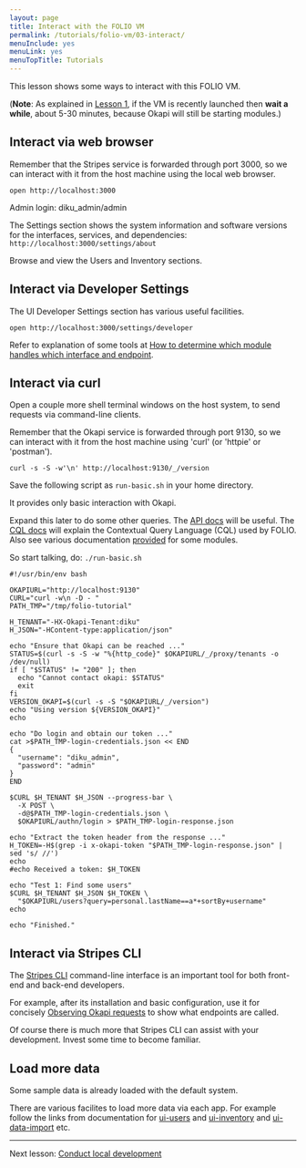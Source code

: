 ```yaml
---
layout: page
title: Interact with the FOLIO VM
permalink: /tutorials/folio-vm/03-interact/
menuInclude: yes
menuLink: yes
menuTopTitle: Tutorials
---
```


This lesson shows some ways to interact with this FOLIO VM.

(**Note**: As explained in [Lesson 1](/tutorials/folio-vm/01-create-workspace/), if the VM is recently launched then **wait a while**, about 5-30 minutes, because Okapi will still be starting modules.)

## Interact via web browser

Remember that the Stripes service is forwarded through port 3000, so we can interact with it from the host machine using the local web browser.

`open http://localhost:3000`

Admin login: diku_admin/admin

The Settings section shows the system information and software versions for the interfaces, services, and dependencies:\
`http://localhost:3000/settings/about`

Browse and view the Users and Inventory sections.

## Interact via Developer Settings

The UI Developer Settings section has various useful facilities.

`open http://localhost:3000/settings/developer`

Refer to explanation of some tools at [How to determine which module handles which interface and endpoint](/faqs/how-to-which-module-which-interface-endpoint/#ui-developer-settings).

## Interact via curl

Open a couple more shell terminal windows on the host system, to send requests via command-line clients.

Remember that the Okapi service is forwarded through port 9130, so we can interact with it from the host machine using 'curl' (or 'httpie' or 'postman').

```
curl -s -S -w'\n' http://localhost:9130/_/version
```

Save the following script as `run-basic.sh` in your home directory.

It provides only basic interaction with Okapi.

Expand this later to do some other queries.
The [API docs](/reference/api/) will be useful.
The [CQL docs](/reference/glossary/#cql) will explain the Contextual Query Language (CQL) used by FOLIO.
Also see various documentation [provided](/source-code/map/) for some modules.

So start talking, do: `./run-basic.sh`

```shell
#!/usr/bin/env bash

OKAPIURL="http://localhost:9130"
CURL="curl -w\n -D - "
PATH_TMP="/tmp/folio-tutorial"

H_TENANT="-HX-Okapi-Tenant:diku"
H_JSON="-HContent-type:application/json"

echo "Ensure that Okapi can be reached ..."
STATUS=$(curl -s -S -w "%{http_code}" $OKAPIURL/_/proxy/tenants -o /dev/null)
if [ "$STATUS" != "200" ]; then
  echo "Cannot contact okapi: $STATUS"
  exit
fi
VERSION_OKAPI=$(curl -s -S "$OKAPIURL/_/version")
echo "Using version ${VERSION_OKAPI}"
echo

echo "Do login and obtain our token ..."
cat >$PATH_TMP-login-credentials.json << END
{
  "username": "diku_admin",
  "password": "admin"
}
END

$CURL $H_TENANT $H_JSON --progress-bar \
  -X POST \
  -d@$PATH_TMP-login-credentials.json \
  $OKAPIURL/authn/login > $PATH_TMP-login-response.json

echo "Extract the token header from the response ..."
H_TOKEN=-H$(grep -i x-okapi-token "$PATH_TMP-login-response.json" | sed 's/ //')
echo
#echo Received a token: $H_TOKEN

echo "Test 1: Find some users"
$CURL $H_TENANT $H_JSON $H_TOKEN \
  "$OKAPIURL/users?query=personal.lastName==a*+sortBy+username"
echo

echo "Finished."
```

## Interact via Stripes CLI

The [Stripes CLI](https://github.com/folio-org/stripes-cli) command-line interface is an important tool for both front-end and back-end developers.

For example, after its installation and basic configuration, use it for concisely
[Observing Okapi requests](https://github.com/folio-org/stripes-cli/blob/master/doc/user-guide.md#observing-okapi-requests) to show what endpoints are called.

Of course there is much more that Stripes CLI can assist with your development.
Invest some time to become familiar.

## Load more data

Some sample data is already loaded with the default system.

There are various facilites to load more data via each app.
For example follow the links from documentation for
[ui-users](/source-code/map/#ui-users) and
[ui-inventory](/source-code/map/#ui-inventory) and
[ui-data-import](/source-code/map/#ui-data-import) etc.

---
Next lesson: [Conduct local development](../04-local-development/)


